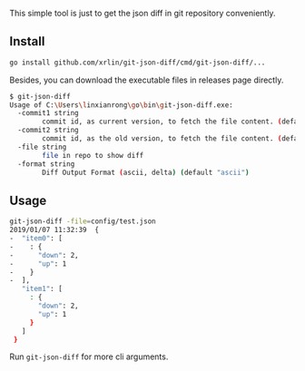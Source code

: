 This simple tool is just to get the json diff in git repository conveniently.

## Install

```bash
go install github.com/xrlin/git-json-diff/cmd/git-json-diff/...
```
Besides, you can download the executable files in releases page directly.

```bash
$ git-json-diff
Usage of C:\Users\linxianrong\go\bin\git-json-diff.exe:
  -commit1 string
        commit id, as current version, to fetch the file content. (default "HEAD")
  -commit2 string
        commit id, as the old version, to fetch the file content. (default "HEAD~")
  -file string
        file in repo to show diff
  -format string
        Diff Output Format (ascii, delta) (default "ascii")

```

## Usage

```bash
git-json-diff -file=config/test.json
2019/01/07 11:32:39  {
-  "item0": [
-    : {
-      "down": 2,
-      "up": 1
-    }
-  ],
   "item1": [
     : {
       "down": 2,
       "up": 1
     }
   ]
 }

```

Run `git-json-diff` for more cli arguments.

